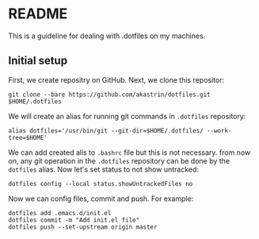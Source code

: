 # README

This is a guideline for dealing with .dotfiles on my machines.

## Initial setup

First, we create repositry on GitHub. Next, we clone this repositor:
```
git clone --bare https://github.com/akastrin/dotfiles.git $HOME/.dotfiles
```

We will create an alias for running git commands in `.dotfiles` repository:
```
alias dotfiles='/usr/bin/git --git-dir=$HOME/.dotfiles/ --work-tree=$HOME'
```

We can add created alis to `.bashrc` file but this is not necessary. from now on, any git operation in the `.dotfiles` repository can be done by the `dotfiles` alias. Now let's set status to not show untracked:
```
dotfiles config --local status.showUntrackedFiles no
```

Now we can config files, commit and push. For example:
```
dotfiles add .emacs.d/init.el
dotfiles commit -m "Add init.el file"
dotfiles push --set-upstream origin master
```
